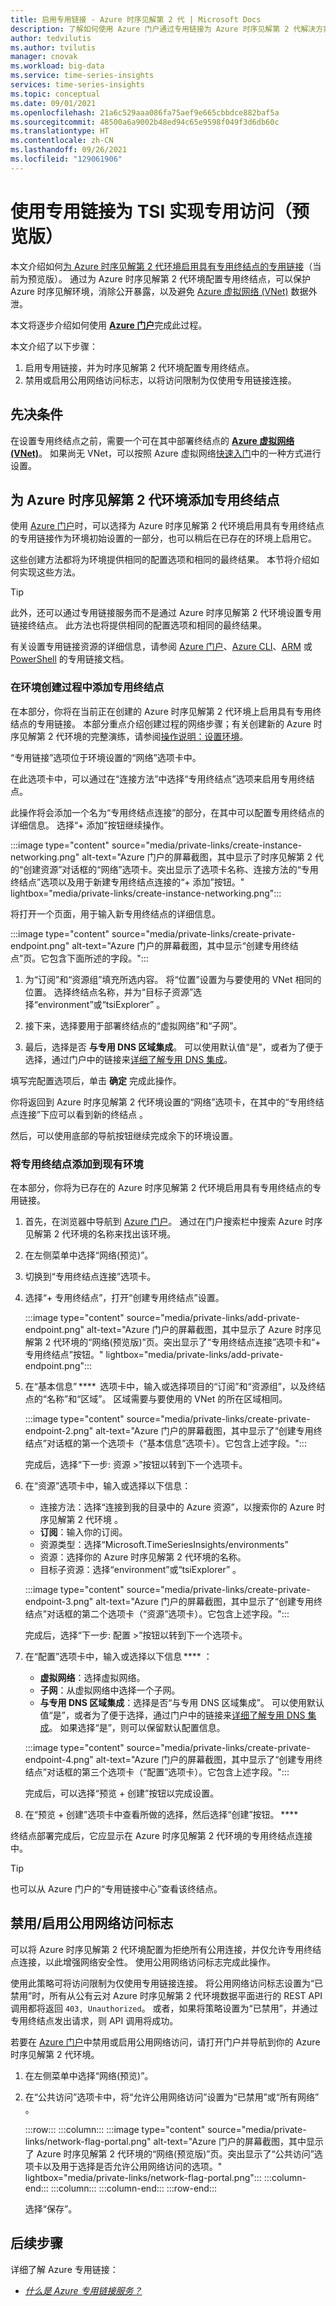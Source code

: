 ```yaml
---
title: 启用专用链接 - Azure 时序见解第 2 代 | Microsoft Docs
description: 了解如何使用 Azure 门户通过专用链接为 Azure 时序见解第 2 代解决方案实现专用访问。
author: tedvilutis
ms.author: tvilutis
manager: cnovak
ms.workload: big-data
ms.service: time-series-insights
services: time-series-insights
ms.topic: conceptual
ms.date: 09/01/2021
ms.openlocfilehash: 21a6c529aaa086fa75aef9e665cbbdce882baf5a
ms.sourcegitcommit: 48500a6a9002b48ed94c65e9598f049f3d6db60c
ms.translationtype: HT
ms.contentlocale: zh-CN
ms.lasthandoff: 09/26/2021
ms.locfileid: "129061906"
---
```

# <a name="enable-private-access-for-tsi-with-private-link-preview"></a>使用专用链接为 TSI 实现专用访问（预览版）

本文介绍如何[为 Azure 时序见解第 2 代环境启用具有专用终结点的专用链接](concepts-private-links.md)（当前为预览版）。 通过为 Azure 时序见解第 2 代环境配置专用终结点，可以保护 Azure 时序见解环境，消除公开暴露，以及避免 [Azure 虚拟网络 (VNet)](../virtual-network/virtual-networks-overview.md) 数据外泄。

本文将逐步介绍如何使用 [**Azure 门户**](https://portal.azure.com)完成此过程。

本文介绍了以下步骤： 
1. 启用专用链接，并为时序见解第 2 代环境配置专用终结点。
1. 禁用或启用公用网络访问标志，以将访问限制为仅使用专用链接连接。

## <a name="prerequisites"></a>先决条件

在设置专用终结点之前，需要一个可在其中部署终结点的 [**Azure 虚拟网络 (VNet)**](../virtual-network/virtual-networks-overview.md)。 如果尚无 VNet，可以按照 Azure 虚拟网络[快速入门](../virtual-network/quick-create-portal.md)中的一种方式进行设置。

## <a name="add-a-private-endpoint-for-an-azure-time-series-insights-gen2-environment"></a>为 Azure 时序见解第 2 代环境添加专用终结点 

使用 [Azure 门户](https://portal.azure.com)时，可以选择为 Azure 时序见解第 2 代环境启用具有专用终结点的专用链接作为环境初始设置的一部分，也可以稍后在已存在的环境上启用它。 

这些创建方法都将为环境提供相同的配置选项和相同的最终结果。 本节将介绍如何实现这些方法。

>[!TIP]
> 此外，还可以通过专用链接服务而不是通过 Azure 时序见解第 2 代环境设置专用链接终结点。 此方法也将提供相同的配置选项和相同的最终结果。
>
> 有关设置专用链接资源的详细信息，请参阅 [Azure 门户](../private-link/create-private-endpoint-portal.md)、[Azure CLI](../private-link/create-private-endpoint-cli.md)、[ARM](../private-link/create-private-endpoint-template.md) 或 [PowerShell](../private-link/create-private-endpoint-powershell.md) 的专用链接文档。

### <a name="add-a-private-endpoint-during-environment-creation"></a>在环境创建过程中添加专用终结点

在本部分，你将在当前正在创建的 Azure 时序见解第 2 代环境上启用具有专用终结点的专用链接。 本部分重点介绍创建过程的网络步骤；有关创建新的 Azure 时序见解第 2 代环境的完整演练，请参阅[操作说明：设置环境](tutorial-set-up-environment.md)。

“专用链接”选项位于环境设置的“网络”选项卡中。

在此选项卡中，可以通过在“连接方法”中选择“专用终结点”选项来启用专用终结点。

此操作将会添加一个名为“专用终结点连接”的部分，在其中可以配置专用终结点的详细信息。 选择“+ 添加”按钮继续操作。

:::image type="content" source="media/private-links/create-instance-networking.png" alt-text="Azure 门户的屏幕截图，其中显示了时序见解第 2 代的“创建资源”对话框的“网络”选项卡。突出显示了选项卡名称、连接方法的“专用终结点”选项以及用于新建专用终结点连接的“+ 添加”按钮。" lightbox="media/private-links/create-instance-networking.png":::

将打开一个页面，用于输入新专用终结点的详细信息。

:::image type="content" source="media/private-links/create-private-endpoint.png" alt-text="Azure 门户的屏幕截图，其中显示“创建专用终结点”页。它包含下面所述的字段。":::

1. 为“订阅”和“资源组”填充所选内容。 将“位置”设置为与要使用的 VNet 相同的位置。 选择终结点名称，并为“目标子资源”选择“environment”或“tsiExplorer” 。

1. 接下来，选择要用于部署终结点的“虚拟网络”和“子网”。

1. 最后，选择是否 **与专用 DNS 区域集成**。 可以使用默认值“是”，或者为了便于选择，通过门户中的链接来[详细了解专用 DNS 集成](../private-link/private-endpoint-overview.md#dns-configuration)。

填写完配置选项后，单击 **确定** 完成此操作。

你将返回到 Azure 时序见解第 2 代环境设置的“网络”选项卡，在其中的“专用终结点连接”下应可以看到新的终结点 。

然后，可以使用底部的导航按钮继续完成余下的环境设置。

### <a name="add-a-private-endpoint-to-an-existing-environment"></a>将专用终结点添加到现有环境

在本部分，你将为已存在的 Azure 时序见解第 2 代环境启用具有专用终结点的专用链接。

1. 首先，在浏览器中导航到 [Azure 门户](https://portal.azure.com)。 通过在门户搜索栏中搜索 Azure 时序见解第 2 代环境的名称来找出该环境。

1. 在左侧菜单中选择“网络(预览)”。

1. 切换到“专用终结点连接”选项卡。

1. 选择“+ 专用终结点”，打开“创建专用终结点”设置。

    :::image type="content" source="media/private-links/add-private-endpoint.png" alt-text="Azure 门户的屏幕截图，其中显示了 Azure 时序见解第 2 代环境的“网络(预览版)”页。突出显示了“专用终结点连接”选项卡和“+ 专用终结点”按钮。" lightbox="media/private-links/add-private-endpoint.png":::

1. 在“基本信息” ****  选项卡中，输入或选择项目的“订阅”和“资源组”，以及终结点的“名称”和“区域”。 区域需要与要使用的 VNet 的所在区域相同。

    :::image type="content" source="media/private-links/create-private-endpoint-2.png" alt-text="Azure 门户的屏幕截图，其中显示了“创建专用终结点”对话框的第一个选项卡（“基本信息”选项卡）。它包含上述字段。":::

    完成后，选择“下一步: 资源 >”按钮以转到下一个选项卡。

1. 在“资源”选项卡中，输入或选择以下信息： 
    * 连接方法：选择“连接到我的目录中的 Azure 资源”，以搜索你的 Azure 时序见解第 2 代环境 。
    * **订阅**：输入你的订阅。
    * 资源类型：选择“Microsoft.TimeSeriesInsights/environments” 
    * 资源：选择你的 Azure 时序见解第 2 代环境的名称。
    * 目标子资源：选择“environment”或“tsiExplorer”  。

    :::image type="content" source="media/private-links/create-private-endpoint-3.png" alt-text="Azure 门户的屏幕截图，其中显示了“创建专用终结点”对话框的第二个选项卡（“资源”选项卡）。它包含上述字段。":::

    完成后，选择“下一步: 配置 >”按钮以转到下一个选项卡。    

1. 在“配置”选项卡中，输入或选择以下信息 **** ：
    * **虚拟网络**：选择虚拟网络。
    * **子网**：从虚拟网络中选择一个子网。
    * **与专用 DNS 区域集成**：选择是否“与专用 DNS 区域集成”。 可以使用默认值“是”，或者为了便于选择，通过门户中的链接来[详细了解专用 DNS 集成](../private-link/private-endpoint-overview.md#dns-configuration)。
    如果选择“是”，则可以保留默认配置信息。

    :::image type="content" source="media/private-links/create-private-endpoint-4.png" alt-text="Azure 门户的屏幕截图，其中显示了“创建专用终结点”对话框的第三个选项卡（“配置”选项卡）。它包含上述字段。":::

    完成后，可以选择“预览 + 创建”按钮以完成设置。 

1. 在“预览 + 创建”选项卡中查看所做的选择，然后选择“创建”按钮。 **** 

终结点部署完成后，它应显示在 Azure 时序见解第 2 代环境的专用终结点连接中。

>[!TIP]
> 也可以从 Azure 门户的“专用链接中心”查看该终结点。

## <a name="disable--enable-public-network-access-flags"></a>禁用/启用公用网络访问标志

可以将 Azure 时序见解第 2 代环境配置为拒绝所有公用连接，并仅允许专用终结点连接，以此增强网络安全性。 使用公用网络访问标志完成此操作。 

使用此策略可将访问限制为仅使用专用链接连接。 将公用网络访问标志设置为“已禁用”时，所有从公有云对 Azure 时序见解第 2 代环境数据平面进行的 REST API 调用都将返回 `403, Unauthorized`。 或者，如果将策略设置为“已禁用”，并通过专用终结点发出请求，则 API 调用将成功。

若要在 [Azure 门户](https://portal.azure.com)中禁用或启用公用网络访问，请打开门户并导航到你的 Azure 时序见解第 2 代环境。

1. 在左侧菜单中选择“网络(预览)”。

1. 在“公共访问”选项卡中，将“允许公用网络访问”设置为“已禁用”或“所有网络”   。

    :::row:::
        :::column:::
            :::image type="content" source="media/private-links/network-flag-portal.png" alt-text="Azure 门户的屏幕截图，其中显示了 Azure 时序见解第 2 代环境的“网络(预览版)”页。突出显示了“公共访问”选项卡以及用于选择是否允许公用网络访问的选项。" lightbox="media/private-links/network-flag-portal.png":::
        :::column-end:::
        :::column:::
        :::column-end:::
    :::row-end:::

    选择“保存”。

## <a name="next-steps"></a>后续步骤

详细了解 Azure 专用链接： 
* [*什么是 Azure 专用链接服务？*](../private-link/private-link-service-overview.md)